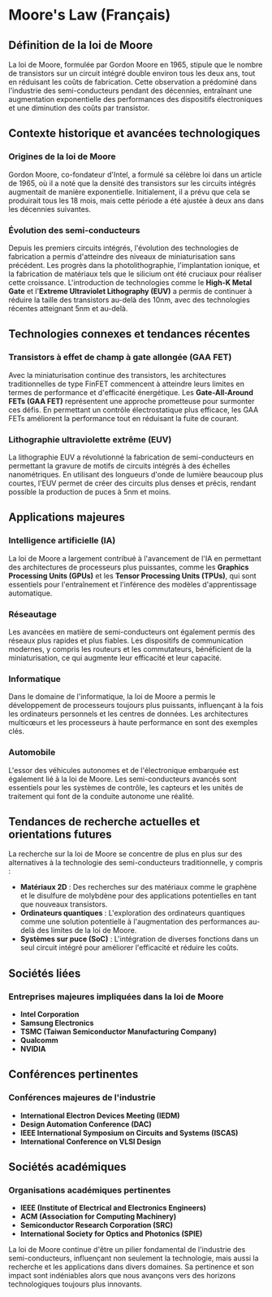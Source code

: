 # Moore's Law (Français)

## Définition de la loi de Moore

La loi de Moore, formulée par Gordon Moore en 1965, stipule que le nombre de transistors sur un circuit intégré double environ tous les deux ans, tout en réduisant les coûts de fabrication. Cette observation a prédominé dans l'industrie des semi-conducteurs pendant des décennies, entraînant une augmentation exponentielle des performances des dispositifs électroniques et une diminution des coûts par transistor.

## Contexte historique et avancées technologiques

### Origines de la loi de Moore

Gordon Moore, co-fondateur d'Intel, a formulé sa célèbre loi dans un article de 1965, où il a noté que la densité des transistors sur les circuits intégrés augmentait de manière exponentielle. Initialement, il a prévu que cela se produirait tous les 18 mois, mais cette période a été ajustée à deux ans dans les décennies suivantes. 

### Évolution des semi-conducteurs

Depuis les premiers circuits intégrés, l'évolution des technologies de fabrication a permis d'atteindre des niveaux de miniaturisation sans précédent. Les progrès dans la photolithographie, l'implantation ionique, et la fabrication de matériaux tels que le silicium ont été cruciaux pour réaliser cette croissance. L'introduction de technologies comme le **High-K Metal Gate** et l'**Extreme Ultraviolet Lithography (EUV)** a permis de continuer à réduire la taille des transistors au-delà des 10nm, avec des technologies récentes atteignant 5nm et au-delà.

## Technologies connexes et tendances récentes

### Transistors à effet de champ à gate allongée (GAA FET)

Avec la miniaturisation continue des transistors, les architectures traditionnelles de type FinFET commencent à atteindre leurs limites en termes de performance et d'efficacité énergétique. Les **Gate-All-Around FETs (GAA FET)** représentent une approche prometteuse pour surmonter ces défis. En permettant un contrôle électrostatique plus efficace, les GAA FETs améliorent la performance tout en réduisant la fuite de courant.

### Lithographie ultraviolette extrême (EUV)

La lithographie EUV a révolutionné la fabrication de semi-conducteurs en permettant la gravure de motifs de circuits intégrés à des échelles nanométriques. En utilisant des longueurs d'onde de lumière beaucoup plus courtes, l'EUV permet de créer des circuits plus denses et précis, rendant possible la production de puces à 5nm et moins.

## Applications majeures

### Intelligence artificielle (IA)

La loi de Moore a largement contribué à l'avancement de l'IA en permettant des architectures de processeurs plus puissantes, comme les **Graphics Processing Units (GPUs)** et les **Tensor Processing Units (TPUs)**, qui sont essentiels pour l'entraînement et l'inférence des modèles d'apprentissage automatique.

### Réseautage

Les avancées en matière de semi-conducteurs ont également permis des réseaux plus rapides et plus fiables. Les dispositifs de communication modernes, y compris les routeurs et les commutateurs, bénéficient de la miniaturisation, ce qui augmente leur efficacité et leur capacité.

### Informatique

Dans le domaine de l'informatique, la loi de Moore a permis le développement de processeurs toujours plus puissants, influençant à la fois les ordinateurs personnels et les centres de données. Les architectures multicœurs et les processeurs à haute performance en sont des exemples clés.

### Automobile

L'essor des véhicules autonomes et de l'électronique embarquée est également lié à la loi de Moore. Les semi-conducteurs avancés sont essentiels pour les systèmes de contrôle, les capteurs et les unités de traitement qui font de la conduite autonome une réalité.

## Tendances de recherche actuelles et orientations futures

La recherche sur la loi de Moore se concentre de plus en plus sur des alternatives à la technologie des semi-conducteurs traditionnelle, y compris :

- **Matériaux 2D** : Des recherches sur des matériaux comme le graphène et le disulfure de molybdène pour des applications potentielles en tant que nouveaux transistors.
- **Ordinateurs quantiques** : L'exploration des ordinateurs quantiques comme une solution potentielle à l'augmentation des performances au-delà des limites de la loi de Moore.
- **Systèmes sur puce (SoC)** : L'intégration de diverses fonctions dans un seul circuit intégré pour améliorer l'efficacité et réduire les coûts.

## Sociétés liées

### Entreprises majeures impliquées dans la loi de Moore

- **Intel Corporation**
- **Samsung Electronics**
- **TSMC (Taiwan Semiconductor Manufacturing Company)**
- **Qualcomm**
- **NVIDIA**

## Conférences pertinentes

### Conférences majeures de l'industrie

- **International Electron Devices Meeting (IEDM)**
- **Design Automation Conference (DAC)**
- **IEEE International Symposium on Circuits and Systems (ISCAS)**
- **International Conference on VLSI Design**

## Sociétés académiques

### Organisations académiques pertinentes

- **IEEE (Institute of Electrical and Electronics Engineers)**
- **ACM (Association for Computing Machinery)**
- **Semiconductor Research Corporation (SRC)**
- **International Society for Optics and Photonics (SPIE)**

La loi de Moore continue d'être un pilier fondamental de l'industrie des semi-conducteurs, influençant non seulement la technologie, mais aussi la recherche et les applications dans divers domaines. Sa pertinence et son impact sont indéniables alors que nous avançons vers des horizons technologiques toujours plus innovants.